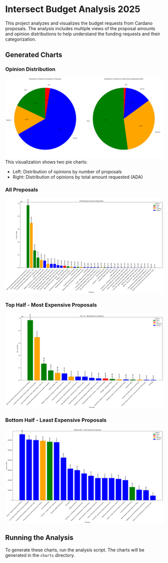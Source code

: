 # Intersect Budget Analysis 2025

This project analyzes and visualizes the budget requests from Cardano proposals. The analysis includes multiple views of the proposal amounts and opinion distributions to help understand the funding requests and their categorization.

## Generated Charts

### Opinion Distribution
![Opinion Distribution](charts/opinion_distribution.png)
This visualization shows two pie charts:
- Left: Distribution of opinions by number of proposals
- Right: Distribution of opinions by total amount requested (ADA)

### All Proposals
![All Proposals](charts/all_proposals.png)

### Top Half - Most Expensive Proposals
![Top Half Proposals](charts/top_half_proposals.png)

### Bottom Half - Least Expensive Proposals
![Bottom Half Proposals](charts/bottom_half_proposals.png)


## Running the Analysis

To generate these charts, run the analysis script. The charts will be generated in the `charts` directory. 